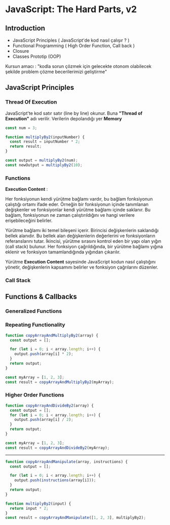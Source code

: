 # JavaScript: The Hard Parts, v2

## Introduction

- JavaScript Principles ( JavaScript'de kod nasıl çalışır ? )
- Functional Programming ( High Order Function, Call back )
- Closure
- Classes Prototip (OOP)

Kursun amacı : "kodla sorun çözmek için gelecekte otonom olabilecek şekilde problem çözme becerilerimizi geliştirme"

## JavaScript Principles

### Thread Of Execution

JavaScript'te kod satır satır (line by line) okunur. Buna **"Thread of Execution"** adı verilir.
Verilerin depolandığı yer **Memory**

```javascript
const num = 3;

function multiplyBy2(inputNumber) {
  const result = inputNumber * 2;
  return result;
}

const output = multiplyBy2(num);
const newOutput = multiplyBy2(10);
```

### Functions

**Execution Content** :

Her fonksiyonun kendi yürütme bağlamı vardır, bu bağlam fonksiyonun çalıştığı ortamı ifade eder. Örneğin bir fonksiyonun içinde tanımlanan değişkenler ve fonksiyonlar kendi yürütme bağlamı içinde saklanır. Bu bağlam, fonksiyonun ne zaman çalıştırıldığını ve hangi verilere erişebileceğini belirler.

Yürütme bağlamı iki temel bileşeni içerir. Birincisi değişkenlerin saklandığı bellek alanıdır. Bu bellek alan değişkenlerin değerlerini ve fonksiyonların referanslarını tutar. İkincisi, yürütme sırasını kontrol eden bir yapı olan yığın (call stack) bulunur. Her fonksiyon çağrıldığında, bir yürütme bağlamı yığına eklenir ve fonksiyon tamamlandığında yığından çıkarılır.

Yürütme **Execution Content** sayesinde JavaScript kodun nasıl çalıştığını yönetir, değişkenlerin kapsamını belirler ve fonksiyon çağrılarını düzenler.

### Call Stack

## Functions & Callbacks

### Generalized Functions

### Repeating Functionality

```javascript
function copyArrayAndMultiplyBy2(array) {
  const output = [];

  for (let i = 0; i < array.length; i++) {
    output.push(array[i] * 2);
  }
  return output;
}

const myArray = [1, 2, 3];
const result = copyArrayAndMultiplyBy2(myArray);
```

### Higher Order Functions

```javascript
function copyArrayAndDivideBy2(array) {
  const output = [];
  for (let i = 0; i < array.length; i++) {
    output.push(array[i] / 2);
  }
  return output;
}

const myArray = [1, 2, 3];
const result = copyArrayAndDivideBy2(myArray);
```

---

```javascript
function copyArrayAndManipulate(array, instructions) {
  const output = [];

  for (let i = 0; i < array.length; i++) {
    output.push(instructions(array[i]));
  }
  return output;
}

function multiplyBy2(input) {
  return input * 2;
}
const result = copyArrayAndManipulate([1, 2, 3], multiplyBy2);
```
